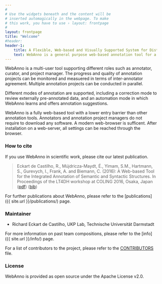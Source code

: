 ```yaml
---
#
# Use the widgets beneath and the content will be
# inserted automagically in the webpage. To make
# this work, you have to use › layout: frontpage
#
layout: frontpage
title: "Welcome"
#header:
header-1:
    title: A Flexible, Web-based and Visually Supported System for Distributed Annotations
    text: WebAnno is a general purpose web-based annotation tool for a wide range of linguistic annotations including various layers of morphological, syntactical, and semantic annotations.Additionaly, custom annotation layers can be defined, allowing WebAnno to be used also for non-linguistic annotation tasks.
---
```


WebAnno is a multi-user tool supporting different roles such as annotator, curator, and project manager. The progress and quality of annotation projects can be monitored and measuered in terms of inter-annotator agreement. Multiple annotation projects can be conducted in parallel.

Different modes of annotation are supported, including a correction mode to review externally pre-annotated data, and an automation mode in which WebAnno learns and offers annotation suggestions.

WebAnno is a fully web-based tool with a lower entry barrier than other annotation tools. Annotators and annotation project managers do not require to download any software. A modern web-browser is sufficent. After installation on a web-server, all settings can be reached through the browser.

### How to cite

If you use WebAnno in scientific work, please cite our latest publication.

> Eckart de Castilho, R., Mújdricza-Maydt, É., Yimam, S.M., Hartmann, S., Gurevych, I., Frank, A. and Biemann, C. (2016): A Web-based Tool for the Integrated Annotation of Semantic and Syntactic Structures. In Proceedings of the LT4DH workshop at COLING 2016, Osaka, Japan ([pdf][COLING-2016-PDF]) ([bib][COLING-2016-BIB])

[COLING-2016-PDF]: https://www.clarin-d.net/images/lt4dh/pdf/LT4DH11.pdf
[COLING-2016-BIB]: https://www.ukp.tu-darmstadt.de/publications/details/?no_cache=1&tx_bibtex_pi1%5Bpub_id%5D=TUD-CS-2016-14655&type=99&tx_bibtex_pi1%5Bbibtex%5D=yes

For further publications about WebAnno, please refer to the [publications]({{ site.url }}/publications/) page.


### Maintainer

   * Richard Eckart de Castilho, UKP Lab, Technische Universität Darmstadt
   
For more information on past team compositions, please refer to the [info]({{ site.url }}/info/) page.

For a list of contributors to the project, please refer to the [CONTRIBUTORS](http://github.com/webanno/webanno/blob/master/CONTRIBUTORS.txt) file.

### License

WebAnno is provided as open source under the Apache License v2.0.
